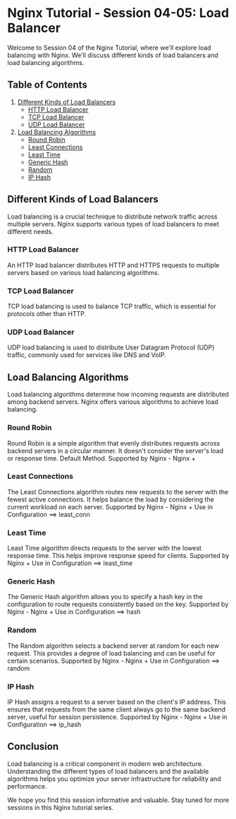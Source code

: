 # Nginx Tutorial - Session 04-05: Load Balancer

Welcome to Session 04 of the Nginx Tutorial, where we'll explore load balancing with Nginx. We'll discuss different kinds of load balancers and load balancing algorithms.

## Table of Contents

1. [Different Kinds of Load Balancers](#different-kinds-of-load-balancers)
   - [HTTP Load Balancer](#http-load-balancer)
   - [TCP Load Balancer](#tcp-load-balancer)
   - [UDP Load Balancer](#udp-load-balancer)
2. [Load Balancing Algorithms](#load-balancing-algorithms)
   - [Round Robin](#round-robin)
   - [Least Connections](#least-connections)
   - [Least Time](#least-time)
   - [Generic Hash](#generic-hash)
   - [Random](#random)
   - [IP Hash](#ip-hash)

## Different Kinds of Load Balancers

Load balancing is a crucial technique to distribute network traffic across multiple servers. Nginx supports various types of load balancers to meet different needs.

### HTTP Load Balancer

An HTTP load balancer distributes HTTP and HTTPS requests to multiple servers based on various load balancing algorithms.

### TCP Load Balancer

TCP load balancing is used to balance TCP traffic, which is essential for protocols other than HTTP.

### UDP Load Balancer

UDP load balancing is used to distribute User Datagram Protocol (UDP) traffic, commonly used for services like DNS and VoIP.

## Load Balancing Algorithms

Load balancing algorithms determine how incoming requests are distributed among backend servers. Nginx offers various algorithms to achieve load balancing.

### Round Robin

Round Robin is a simple algorithm that evenly distributes requests across backend servers in a circular manner. It doesn't consider the server's load or response time.
Default Method.
Supported by Nginx - Nginx +

### Least Connections

The Least Connections algorithm routes new requests to the server with the fewest active connections. It helps balance the load by considering the current workload on each server.
Supported by Nginx - Nginx +
Use in Configuration ==> least_conn

### Least Time

Least Time algorithm directs requests to the server with the lowest response time. This helps improve response speed for clients.
Supported by Nginx +
Use in Configuration ==> least_time

### Generic Hash

The Generic Hash algorithm allows you to specify a hash key in the configuration to route requests consistently based on the key.
Supported by Nginx - Nginx +
Use in Configuration ==> hash

### Random

The Random algorithm selects a backend server at random for each new request. This provides a degree of load balancing and can be useful for certain scenarios.
Supported by Nginx - Nginx +
Use in Configuration ==> random

### IP Hash

IP Hash assigns a request to a server based on the client's IP address. This ensures that requests from the same client always go to the same backend server, useful for session persistence.
Supported by Nginx - Nginx +
Use in Configuration ==> ip_hash

## Conclusion

Load balancing is a critical component in modern web architecture. Understanding the different types of load balancers and the available algorithms helps you optimize your server infrastructure for reliability and performance.

We hope you find this session informative and valuable. Stay tuned for more sessions in this Nginx tutorial series.
